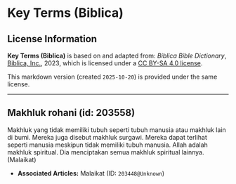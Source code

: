 # Key Terms (Biblica)

## License Information

**Key Terms (Biblica)** is based on and adapted from: _Biblica Bible Dictionary_, [Biblica, Inc.](https://www.biblica.com/), 2023, which is licensed under a [CC BY-SA 4.0 license](https://creativecommons.org/licenses/by-sa/4.0/legalcode.en).

This markdown version (created `2025-10-20`) is provided under the same license.



--------------------------------

## Makhluk rohani (id: 203558)

Makhluk yang tidak memiliki tubuh seperti tubuh manusia atau makhluk lain di bumi. Mereka juga disebut makhluk surgawi. Mereka dapat terlihat seperti manusia meskipun tidak memiliki tubuh manusia. Allah adalah makhluk spiritual. Dia menciptakan semua makhluk spiritual lainnya. (Malaikat)

* **Associated Articles:** Malaikat (ID: `203448@Unknown`)

